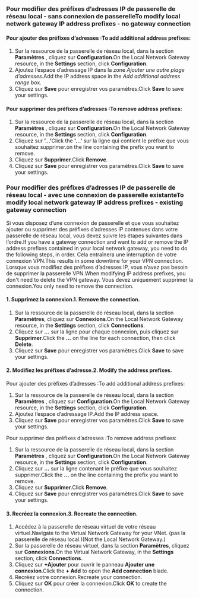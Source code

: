 ### <span data-ttu-id="894e6-101"><a name="noconnection"></a>Pour modifier des préfixes d’adresses IP de passerelle de réseau local - sans connexion de passerelle</span><span class="sxs-lookup"><span data-stu-id="894e6-101"><a name="noconnection"></a>To modify local network gateway IP address prefixes - no gateway connection</span></span>

#### <a name="to-add-additional-address-prefixes"></a><span data-ttu-id="894e6-102">Pour ajouter des préfixes d’adresses :</span><span class="sxs-lookup"><span data-stu-id="894e6-102">To add additional address prefixes:</span></span>

1. <span data-ttu-id="894e6-103">Sur la ressource de la passerelle de réseau local, dans la section **Paramètres** , cliquez sur **Configuration**.</span><span class="sxs-lookup"><span data-stu-id="894e6-103">On the Local Network Gateway resource, in the **Settings** section, click **Configuration**.</span></span>
2. <span data-ttu-id="894e6-104">Ajoutez l’espace d’adressage IP dans la zone *Ajouter une autre plage d’adresses*.</span><span class="sxs-lookup"><span data-stu-id="894e6-104">Add the IP address space in the *Add additional address range* box.</span></span>
3. <span data-ttu-id="894e6-105">Cliquez sur **Save** pour enregistrer vos paramètres.</span><span class="sxs-lookup"><span data-stu-id="894e6-105">Click **Save** to save your settings.</span></span>

#### <a name="to-remove-address-prefixes"></a><span data-ttu-id="894e6-106">Pour supprimer des préfixes d’adresses :</span><span class="sxs-lookup"><span data-stu-id="894e6-106">To remove address prefixes:</span></span>

1. <span data-ttu-id="894e6-107">Sur la ressource de la passerelle de réseau local, dans la section **Paramètres** , cliquez sur **Configuration**.</span><span class="sxs-lookup"><span data-stu-id="894e6-107">On the Local Network Gateway resource, in the **Settings** section, click **Configuration**.</span></span>
2. <span data-ttu-id="894e6-108">Cliquez sur **’...’**</span><span class="sxs-lookup"><span data-stu-id="894e6-108">Click the **'...'**</span></span> <span data-ttu-id="894e6-109">sur la ligne qui contient le préfixe que vous souhaitez supprimer.</span><span class="sxs-lookup"><span data-stu-id="894e6-109">on the line containing the prefix you want to remove.</span></span>
3. <span data-ttu-id="894e6-110">Cliquez sur **Supprimer**.</span><span class="sxs-lookup"><span data-stu-id="894e6-110">Click **Remove**.</span></span>
4. <span data-ttu-id="894e6-111">Cliquez sur **Save** pour enregistrer vos paramètres.</span><span class="sxs-lookup"><span data-stu-id="894e6-111">Click **Save** to save your settings.</span></span>

### <span data-ttu-id="894e6-112"><a name="withconnection"></a>Pour modifier des préfixes d’adresses IP de passerelle de réseau local - avec une connexion de passerelle existante</span><span class="sxs-lookup"><span data-stu-id="894e6-112"><a name="withconnection"></a>To modify local network gateway IP address prefixes - existing gateway connection</span></span>

<span data-ttu-id="894e6-113">Si vous disposez d’une connexion de passerelle et que vous souhaitez ajouter ou supprimer des préfixes d’adresses IP contenues dans votre passerelle de réseau local, vous devez suivre les étapes suivantes dans l’ordre.</span><span class="sxs-lookup"><span data-stu-id="894e6-113">If you have a gateway connection and want to add or remove the IP address prefixes contained in your local network gateway, you need to do the following steps, in order.</span></span> <span data-ttu-id="894e6-114">Cela entraînera une interruption de votre connexion VPN.</span><span class="sxs-lookup"><span data-stu-id="894e6-114">This results in some downtime for your VPN connection.</span></span> <span data-ttu-id="894e6-115">Lorsque vous modifiez des préfixes d’adresses IP, vous n’avez pas besoin de supprimer la passerelle VPN.</span><span class="sxs-lookup"><span data-stu-id="894e6-115">When modifying IP address prefixes, you don't need to delete the VPN gateway.</span></span> <span data-ttu-id="894e6-116">Vous devez uniquement supprimer la connexion.</span><span class="sxs-lookup"><span data-stu-id="894e6-116">You only need to remove the connection.</span></span>

#### <a name="1-remove-the-connection"></a><span data-ttu-id="894e6-117">1. Supprimez la connexion.</span><span class="sxs-lookup"><span data-stu-id="894e6-117">1. Remove the connection.</span></span>

1. <span data-ttu-id="894e6-118">Sur la ressource de la passerelle de réseau local, dans la section **Paramètres**, cliquez sur **Connexions**.</span><span class="sxs-lookup"><span data-stu-id="894e6-118">On the Local Network Gateway resource, in the **Settings** section, click **Connections**.</span></span>
2. <span data-ttu-id="894e6-119">Cliquez sur **...**  sur la ligne pour chaque connexion, puis cliquez sur **Supprimer**.</span><span class="sxs-lookup"><span data-stu-id="894e6-119">Click the **...** on the line for each connection, then click **Delete**.</span></span>
3. <span data-ttu-id="894e6-120">Cliquez sur **Save** pour enregistrer vos paramètres.</span><span class="sxs-lookup"><span data-stu-id="894e6-120">Click **Save** to save your settings.</span></span>

#### <a name="2-modify-the-address-prefixes"></a><span data-ttu-id="894e6-121">2. Modifiez les préfixes d’adresse.</span><span class="sxs-lookup"><span data-stu-id="894e6-121">2. Modify the address prefixes.</span></span>

<span data-ttu-id="894e6-122">Pour ajouter des préfixes d’adresses :</span><span class="sxs-lookup"><span data-stu-id="894e6-122">To add additional address prefixes:</span></span>

1. <span data-ttu-id="894e6-123">Sur la ressource de la passerelle de réseau local, dans la section **Paramètres** , cliquez sur **Configuration**.</span><span class="sxs-lookup"><span data-stu-id="894e6-123">On the Local Network Gateway resource, in the **Settings** section, click **Configuration**.</span></span>
2. <span data-ttu-id="894e6-124">Ajoutez l’espace d’adressage IP.</span><span class="sxs-lookup"><span data-stu-id="894e6-124">Add the IP address space.</span></span>
3. <span data-ttu-id="894e6-125">Cliquez sur **Save** pour enregistrer vos paramètres.</span><span class="sxs-lookup"><span data-stu-id="894e6-125">Click **Save** to save your settings.</span></span>

<span data-ttu-id="894e6-126">Pour supprimer des préfixes d’adresses :</span><span class="sxs-lookup"><span data-stu-id="894e6-126">To remove address prefixes:</span></span>

1. <span data-ttu-id="894e6-127">Sur la ressource de la passerelle de réseau local, dans la section **Paramètres** , cliquez sur **Configuration**.</span><span class="sxs-lookup"><span data-stu-id="894e6-127">On the Local Network Gateway resource, in the **Settings** section, click **Configuration**.</span></span>
2. <span data-ttu-id="894e6-128">Cliquez sur **...** sur la ligne contenant le préfixe que vous souhaitez supprimer.</span><span class="sxs-lookup"><span data-stu-id="894e6-128">Click the **...** on the line containing the prefix you want to remove.</span></span>
3. <span data-ttu-id="894e6-129">Cliquez sur **Supprimer**.</span><span class="sxs-lookup"><span data-stu-id="894e6-129">Click **Remove**.</span></span>
4. <span data-ttu-id="894e6-130">Cliquez sur **Save** pour enregistrer vos paramètres.</span><span class="sxs-lookup"><span data-stu-id="894e6-130">Click **Save** to save your settings.</span></span>

#### <a name="3-recreate-the-connection"></a><span data-ttu-id="894e6-131">3. Recréez la connexion.</span><span class="sxs-lookup"><span data-stu-id="894e6-131">3. Recreate the connection.</span></span>

1. <span data-ttu-id="894e6-132">Accédez à la passerelle de réseau virtuel de votre réseau virtuel.</span><span class="sxs-lookup"><span data-stu-id="894e6-132">Navigate to the Virtual Network Gateway for your VNet.</span></span> <span data-ttu-id="894e6-133">(pas la passerelle de réseau local.)</span><span class="sxs-lookup"><span data-stu-id="894e6-133">(Not the Local Network Gateway.)</span></span>
2. <span data-ttu-id="894e6-134">Sur la passerelle de réseau virtuel, dans la section **Paramètres**, cliquez sur **Connexions**.</span><span class="sxs-lookup"><span data-stu-id="894e6-134">On the Virtual Network Gateway, in the **Settings** section, click **Connections**.</span></span>
3. <span data-ttu-id="894e6-135">Cliquez sur **+Ajouter** pour ouvrir le panneau **Ajouter une connexion**.</span><span class="sxs-lookup"><span data-stu-id="894e6-135">Click the **+ Add** to open the **Add connection** blade.</span></span>
4. <span data-ttu-id="894e6-136">Recréez votre connexion.</span><span class="sxs-lookup"><span data-stu-id="894e6-136">Recreate your connection.</span></span>
5. <span data-ttu-id="894e6-137">Cliquez sur **OK** pour créer la connexion.</span><span class="sxs-lookup"><span data-stu-id="894e6-137">Click **OK** to create the connection.</span></span>